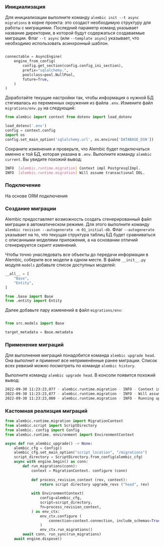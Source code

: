 ### Инициализация
Для инициализации выполните команду `alembic init --t async migrations` в корне проекта: это создаст необходимую структуру для работы с миграциями. Последний параметр команд указывает название директории, в которой будут содержаться создаваемые миграции. Флаг `--t async` (или `--template async`) указывает, что необходимо использовать асинхронный шаблон.

```python

connectable = AsyncEngine(
    engine_from_config(
        config.get_section(config.config_ini_section),
        prefix="sqlalchemy.",
        poolclass=pool.NullPool,
        future=True,
    )
)
```

Доработайте текущие настройки так, чтобы информация о нужной БД стягивалась из переменных окружения из файла `.env`. Измените файл `migrations/env.py` на следующий:
```python
from alembic import context from dotenv import load_dotenv

load_dotenv('.env') 
config = context.config 
import os 
config.set_main_option('sqlalchemy.url', os.environ['DATABASE_DSN'])
```

Сохраните изменения и проверьте, что Alembic будет подключаться именно к той БД, которая указана в `.env`. Выполните команду `alembic current`. Вы увидите похожий вывод:
```bash
INFO  [alembic.runtime.migration] Context impl PostgresqlImpl.
INFO  [alembic.runtime.migration] Will assume transactional DDL.
```
### Подключение
На основе ORM подключения

### Создание миграции
Alembic предоставляет возможность создать сгенерированный файл миграции в автоматическом режиме. Для этого выполните команду `alembic revision --autogenerate -m 01_initial-db`. Флаг `--autogenerate` указывает на то, что текущая структура таблиц БД будет сравниваться с описанными моделями приложения, а на основании отличий сгенерируется скрипт изменений.

Чтобы точно унаследовать все объекты до передачи информации в Alembic, соберите все модели в одном месте. В файле `__init__.py` модуля `models` добавьте список доступных моделей:
```python
__all__ = [
    "Base",
    "Entity", 
]

from .base import Base
from .entity import Entity
```
Далее добавьте пару изменений в файл `migrations/env`:
```python

from src.models import Base

target_metadata = Base.metadata

```

### Применение миграций
Для выполнения миграций понадобится команда `alembic upgrade head`. Она выполнит и применит все неприменённые ранее миграции. Список всех ревизий можно посмотреть по команде `alembic history`.

Выполните команду `alembic upgrade head`. В консоли появится похожий вывод:
```bash
2022-09-30 11:23:23,077 - alembic.runtime.migration - INFO - Context impl PostgresqlImpl.
2022-09-30 11:23:23,077 - alembic.runtime.migration - INFO - Will assume transactional DDL.
2022-09-30 11:23:23,080 - alembic.runtime.migration - INFO - Running upgrade  -> 88dfa4ef9883, 01_initial-db
```

### Кастомная реализция миграций

```python
from alembic.runtime.migration import MigrationContext
from alembic.script import ScriptDirectory
from alembic. config import Config 
from alembic.runtime. environment import EnvironmentContext

async def run_alembic_upgrade() -> None:
	alembic_cfg = Config()
	alembic_cfg.set_main_option("script_location", "/migrations")
	script_directory = ScriptDirectory.from_config(alembic_cfg)
	async with engine.begin() as conn:
		def run_migrations(conn):
			context = MigrationContext. configure (conn)
			
			def process_revision_context (rev, context):
				return script directory upgrade_revs ("head", rev)
	
			with EnvironmentContext(
				config=alembic_cfg,
				script=script_directory,
				fn=process_revision_context,
			) as env_ctx:
				env_ctx.configure (
					connection=context.connection, include_schemas=True
				)
				env_ctx.run_migrations()
		await conn. run_sync(run_migrations)
	await engine.dispose()
```
